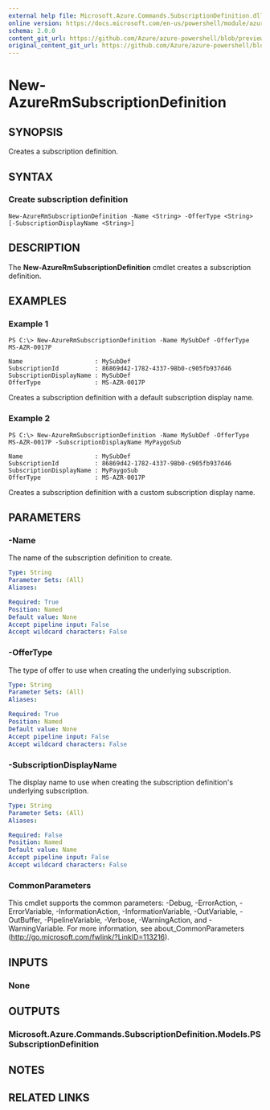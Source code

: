 ```yaml
---
external help file: Microsoft.Azure.Commands.SubscriptionDefinition.dll-Help.xml
online version: https://docs.microsoft.com/en-us/powershell/module/azurerm.subscription.preview/new-azurermsubscriptiondefinition
schema: 2.0.0
content_git_url: https://github.com/Azure/azure-powershell/blob/preview/src/ResourceManager/Subscription/Commands.Subscription/help/New-AzureRmSubscriptionDefinition.md
original_content_git_url: https://github.com/Azure/azure-powershell/blob/preview/src/ResourceManager/Subscription/Commands.Subscription/help/New-AzureRmSubscriptionDefinition.md
---
```


# New-AzureRmSubscriptionDefinition

## SYNOPSIS
Creates a subscription definition.

## SYNTAX

### Create subscription definition
```
New-AzureRmSubscriptionDefinition -Name <String> -OfferType <String> [-SubscriptionDisplayName <String>]
```

## DESCRIPTION
The **New-AzureRmSubscriptionDefinition** cmdlet creates a subscription definition.

## EXAMPLES

### Example 1
```
PS C:\> New-AzureRmSubscriptionDefinition -Name MySubDef -OfferType MS-AZR-0017P

Name                    : MySubDef
SubscriptionId          : 86869d42-1782-4337-98b0-c905fb937d46
SubscriptionDisplayName : MySubDef
OfferType               : MS-AZR-0017P
```

Creates a subscription definition with a default subscription display name.

### Example 2
```
PS C:\> New-AzureRmSubscriptionDefinition -Name MySubDef -OfferType MS-AZR-0017P -SubscriptionDisplayName MyPaygoSub

Name                    : MySubDef
SubscriptionId          : 86869d42-1782-4337-98b0-c905fb937d46
SubscriptionDisplayName : MyPaygoSub
OfferType               : MS-AZR-0017P
```

Creates a subscription definition with a custom subscription display name.

## PARAMETERS

### -Name
The name of the subscription definition to create.

```yaml
Type: String
Parameter Sets: (All)
Aliases: 

Required: True
Position: Named
Default value: None
Accept pipeline input: False
Accept wildcard characters: False
```

### -OfferType
The type of offer to use when creating the underlying subscription.

```yaml
Type: String
Parameter Sets: (All)
Aliases: 

Required: True
Position: Named
Default value: None
Accept pipeline input: False
Accept wildcard characters: False
```

### -SubscriptionDisplayName
The display name to use when creating the subscription definition's underlying subscription.

```yaml
Type: String
Parameter Sets: (All)
Aliases: 

Required: False
Position: Named
Default value: Name
Accept pipeline input: False
Accept wildcard characters: False
```

### CommonParameters
This cmdlet supports the common parameters: -Debug, -ErrorAction, -ErrorVariable, -InformationAction, -InformationVariable, -OutVariable, -OutBuffer, -PipelineVariable, -Verbose, -WarningAction, and -WarningVariable. For more information, see about_CommonParameters (<http://go.microsoft.com/fwlink/?LinkID=113216>).

## INPUTS

### None

## OUTPUTS

### Microsoft.Azure.Commands.SubscriptionDefinition.Models.PSSubscriptionDefinition

## NOTES

## RELATED LINKS

